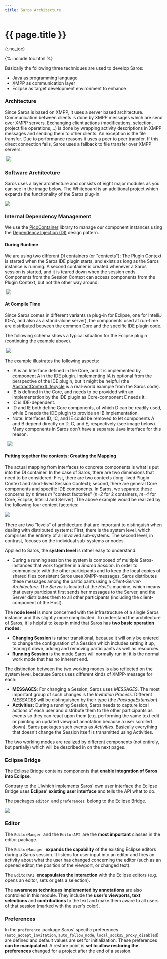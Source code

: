 ```yaml
---
title: Saros Architecture
---
```


# {{ page.title }}
{:.no_toc}

{% include toc.html %}

Basically the following three techniques are used to develop Saros:

* Java as programming language
* XMPP as communication layer
* Eclipse as target development environment to enhance


### Architecture

Since Saros is based on XMPP, it uses a server based architecture.
Communication between clients is done by XMPP messages which are send
over XMPP servers. Exchanging client actions (modifications, selection,
project file operations,...) is done by wrapping activity descriptions
in XMPP messages and sending them to other clients. An exception is the
file transfer. Due to performance reasons it uses a peer to peer
transfer. If this direct connection fails, Saros uses a fallback to file
transfer over XMPP servers.

 ![](../images/technical_doc/communication.png) 


### Software Architecture

Saros uses a layer architecture and consists of eight major modules as
you can see in the image below. The Whiteboard is an additional project
which expands the functionality of the Saros plug-in.

![](../images/technical_doc/saros_high-level.svg)

### Internal Dependency Management

We use the [PicoContainer](http://www.picocontainer.org/) library to
manage our component instances using the [Dependency Injection (DI)](https://martinfowler.com/articles/injection.html)
design pattern.

#### During Runtime

We are using two different DI containers (or "contexts"): The Plugin
Context is started when the Saros IDE plugin starts, and exists as long
as the Saros instance is running. A second container is created whenever
a Saros session is started, and it is teared down when the session ends.
Components from the Session Context can access components from the
Plugin Context, but not the other way around.

 ![](../images/technical_doc/container_run_time.svg) 

#### At Compile Time

Since Saros comes in different variants (a plug-in for Eclipse, one for
IntelliJ IDEA, and also as a stand-alone server), the components used at
run-time are distributed between the common Core and the specific IDE
plugin code.

The following schema shows a typical situation for the Eclipse plugin
(continuing the example above).

 ![](../images/technical_doc/container_compile_time.svg) 

The example illustrates the following aspects:

*   IA is an Interface defined in the Core, and it is implemented by
    component A in the IDE plugin. Implementing IA is optional from the
    perspective of the IDE plugin, but it might be helpful (the
    [AbstractContextLifecycle](https://github.com/saros-project/saros/blob/master/de.fu_berlin.inf.dpp.core/src/de/fu_berlin/inf/dpp/context/AbstractContextLifecycle.java)
    is a real-world example from the Saros code).
*   IB is defined in the Core, and needs to be provided with an
    implementation by the IDE plugin as Core-component E needs it.
*   IC is IDE-dependent.
*   ID and IE both define Core components, of which D can be readily
    used, while E needs the IDE plugin to provide an IB implementation.
*   Note: Interfaces ID, IC, and IE could be removed to let components A
    and B depend directly on D, C, and E, respectively (see
    image below). Many components in Saros don't have a separate Java
    interface for this reason.

  ![](../images/technical_doc/container_compile_time_simple.svg)  

#### Putting together the contexts: Creating the Mapping

The actual mapping from interfaces to concrete components is what is put
into the DI container. In the case of Saros, there are two dimensions
that need to be considered: First, there are two contexts (long-lived
Plugin Context and short-lived Session Context); second, there are
general Core components and specific IDE components. In Saros, we
separate these concerns by *n* times *m* "context factories" (*n=2* for
2 containers, *m=4* for Core, Eclipse, IntelliJ and Server). The above
example would be realized by the following four context factories:

![](../images/technical_doc/container_factories.svg) 



There are two "levels" of architecture that are important to distinguish
when dealing with distributed systems: First, there is the system level,
which comprises the entirety of all involved sub-systems. The second
level, in contrast, focuses on the individual sub-systems or nodes.

Applied to Saros, the **system level** is rather easy to understand:

*   During a running session the system is composed of multiple
    Saros-instances that work together in a *Shared Session*. In order
    to communicate with the other participants and to keep the local
    copies of shared files consistent Saros uses XMPP-messages. Saros
    distributes these messages among the participants using a
    *Client-Server-Architecture*. The *Server* is located at the
    *Host's* machine, which means that every participant first sends her
    messages to the Server, and the Server distributes them to all other
    participants (including the client-component of the Host).

The **node level** is more concerned with the infrastructure of a single
Saros instance and this slightly more complicated. To understand the
architecture of Saros, it is helpful to keep in mind that Saros has
**two basic operation modes**:

*   **Changing Session** is rather transitional, because it will only be
    entered to change the configuration of a Session which includes
    setting it up, tearing it down, adding and removing participants as
    well as resources.
*   **Running Session** is the mode Saros will normally run in; it is
    the normal work mode that has no inherent end.

The distinction between the two working modes is also reflected on the
system level, because Saros uses different kinds of XMPP-message for
each:

*   **MESSAGES**:
    For changing a Session, Saros uses *MESSAGES*. The most important
    group of such changes is the *Invitation Process*. Different
    *MESSAGES* will be distinguished by their type (the
    *PackageExtension*).
*   **Activities:**
    During a running Session, Saros needs to capture local actions of
    each user and distribute them to the other participants as events so
    they can react upon them (e.g. performing the same text edit or
    painting an updated viewport annotation because a user
    scrolled down). Saros packages such events as *Activities*.
    Basically everything that doesn't change the Session itself is
    transmitted using Activities.

The two working modes are realized by different components (not
entirely, but partially) which will be described in on the next pages.

### Eclipse Bridge

The Eclipse Bridge contains components that **enable integration of
Saros into Eclipse**.

Contrary to the
[UI](ui.md)[](https://www.plat-forms.org/saros/ui)which implements
Saros' own user interface the Eclipse Bridge uses **Eclipse' existing
user interface** and tells the API what to do.

The packages `editor `and `preferences `belong to the Eclipse Bridge.

![](../images/technical_doc/eclipseBridge.svg)

### Editor

The `EditorManger `and the `EditorAPI `are the **most important**
classes in the editor package.

The `EditorManager `**expands the capability** of the existing Eclipse
editors during a Saros session. It listens for user input into an editor
and fires an activity about what the user has changed concerning the
editor (such as an opened editor, the position of the viewport, or
changed text).

The `EditorAPI `**encapsulates the interaction** with the Eclipse
editors (e.g. opens an editor, sets or gets a selection).

The **awareness techniques implemented by annotations** are also
controlled in this module. They include the **user's viewports, text
selections** and **contributions** to the text and make them aware to
all users of that session (marked with the user's color).

### Preferences

In the `preference `package Saros' specific preferences
(`auto_accept_invitation`, `auto_follow_mode`,
`local_socks5_proxy_disabled`) are defined and default values are set
for initialization. These preferences **can be manipulated**. A restore
point is **set to allow restoring the preferences** changed for a
project after the end of a session.
